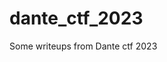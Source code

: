 # dante_ctf_2023

<!--
#field
CTF

#groups
Writeups

#languages
Python

#frames and libs

-->

Some writeups from Dante ctf 2023
